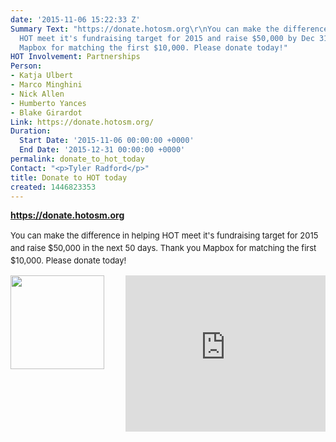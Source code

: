 ```yaml
---
date: '2015-11-06 15:22:33 Z'
Summary Text: "https://donate.hotosm.org\r\nYou can make the difference in helping
  HOT meet it's fundraising target for 2015 and raise $50,000 by Dec 31. Thank you
  Mapbox for matching the first $10,000. Please donate today!"
HOT Involvement: Partnerships
Person:
- Katja Ulbert
- Marco Minghini
- Nick Allen
- Humberto Yances
- Blake Girardot
Link: https://donate.hotosm.org/
Duration:
  Start Date: '2015-11-06 00:00:00 +0000'
  End Date: '2015-12-31 00:00:00 +0000'
permalink: donate_to_hot_today
Contact: "<p>Tyler Radford</p>"
title: Donate to HOT today
created: 1446823353
---
```

<strong><a href="https://donate.hotosm.org" target="_self">https://donate.hotosm.org</a></strong><p><span style="font-size: 13.008px; line-height: 1.538em;">You can make the difference in helping HOT meet it's fundraising target for 2015 and raise $50,000 in the next 50 days. Thank you Mapbox for matching the first $10,000. Please donate today!</span> </p><p><span style="font-size: 13.008px; line-height: 1.538em;"><img style="float: left;" src="https://donate.hotosm.org/img/Mapbox-Graphic.jpg" alt="" height="150" width="150"></span><iframe style="float: right;" src="https://www.youtube.com/embed/8wdzGKmZu-k" frameborder="0" height="250" width="320"></iframe></p>
